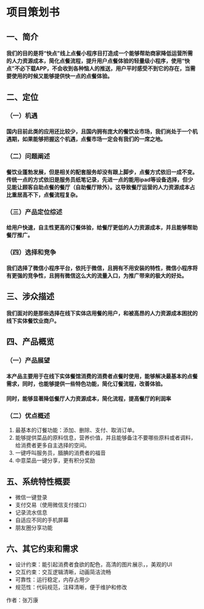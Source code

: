 # 项目策划书

<!-- more -->

## 一、简介

#### 我们的目的是将“快点”线上点餐小程序目打造成一个能够帮助商家降低运营所需的人力资源成本，简化点餐流程，提升用户点餐体验的轻量级小程序，使用“快点”不必下载APP，不会收到各种恼人的推送，用户平时感受不到它的存在，当需要使用的时候又能够提供快一点的点餐体验。

## 二、定位

### （一）机遇

#### 国内目前此类的应用还比较少，且国内拥有庞大的餐饮业市场，我们尚处于一个机遇期，如果能够把握这个机遇，点餐市场一定会有我们的一席之地。

### （二）问题阐述

#### 餐饮业蓬勃发展，但是相关的配套服务却没有跟上脚步，点餐方式依旧一成不变。传统一点的方式依旧是服务员纸笔记录，先进一点的能用ipad等设备选择，但少见能让顾客自助点餐的餐厅（自助餐厅除外）。这导致餐厅运营的人力资源成本占比重居高不下，点餐流程复杂。

###  （三）产品定位综述

#### 给用户快速，自主性更高的订餐体验，给餐厅更低的人力资源成本，并且能够帮助餐厅推广。

### （四）选择和竞争

#### 我们选择了微信小程序平台，依托于微信，且拥有不用安装的特性，微信小程序将有更强的竞争性，且拥有微信这么大的流量入口，为推广带来的极大的好处。



## 三、涉众描述

#### 我们面对的是那些选择在线下实体店用餐的用户，和被高昂的人力资源成本困扰的线下实体餐饮业商户。



## 四、产品概览

### （一）产品展望

#### 本产品主要用于在线下实体餐馆消费的消费者点餐时使用，能够解决最基本的点餐需求，同时，也能够提供一些特色功能，简化订餐流程，改善体验。

#### 同时，能够显著降低餐厅人力资源成本，简化流程，提高餐厅的利润率

### （二）优点概述

1. 最基本的订餐功能：添加、删除、支付、取消订单。
2. 能够提供菜品的原料信息，营养价值，并且能够备注不要哪些原料或者调料，给消费者更多自主选择的空间。
3. 一键呼叫服务员，腼腆的消费者的福音
4. 中意菜品一键分享，更有积分奖励

## 五、系统特性概要 

- 微信一键登录
- 支付交易（使用微信支付接口）
- 记录流水信息
- 自适应不同的手机屏幕
- 朋友圈分享功能

## 六、其它约束和需求

- 设计约束：能引起消费者食欲的配色，高清的图片展示，，美观的UI
- 交互约束：交互逻辑清晰，动画简洁流畅
- 可靠性：运行稳定，内存占用少
- 规范性：代码规范，注释清晰，便于维护和修改

作者：张万康